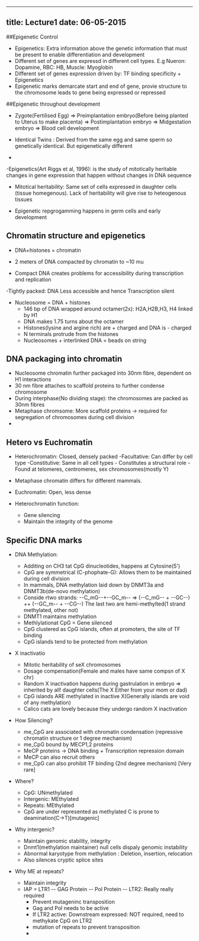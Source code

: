 -------------------------------
title: Lecture1
date: 06-05-2015
-------------------------------

##Epigenetic Control
- Epigenetics: Extra information above the genetic information
that must be present to enable differentiation and development
- Different set of genes are expressd in different cell types.
E.g Nueron: Dopamine, RBC: HB, Muscle: Myoglobin
- Different set of genes expression driven by: TF binding specificity + Epigenetics
- Epigenetic marks demarcate start and end of gene, provie structure to the chromosome
leads to gene being expressed or repressed


##Epigenetic throughout development 
- Zygote(Fertilised Egg) => Preimplantation embryo(Before being planted to
Uterus to make placenta) => Postimplantation embryo => Midgestation embryo
=> Blood cell development

- Identical Twins : Derived from the same egg and same sperm 
so genetically identical. But epigenetically different
- 

-Epigenetics(Art Riggs et al, 1996): is the study of mitotically
heritable changes in gene expression that happen without changes in
DNA sequence

- Mitotical heritability: Same set of cells expressed in daughter cells
(tissue homegenous). Lack of heritability will give rise
to heteogenous tissues


- Epigenetic repgrogamming happens in germ cells and early development

## Chromatin structure and epigenetics

- DNA+histones = chromatin
- 2 meters of DNA compacted by chromatin to ~10 mu

- Compact DNA creates problems for accessibility during transcription
and replication

-Tightly packed: DNA Less accessible and hence Transcription silent

- Nucleosome = DNA + histones
	- 146 bp of DNA wrapped around octamer(2x): H2A,H2B,H3, H4 linked by H1
	- DNA makes 1.75 turns about the octamer
	- Histones(lysine and argine rich) are + charged and DNA is - charged
	- N terminals protrude from the histones
	- Nucleosomes + interlinked DNA = beads on string


## DNA packaging into chromatin

- Nucleosome chromatin further packaged into 30nm fibre, dependent on H1 interactions
- 30 nm fibre attaches to scaffold proteins to further condense chromosome
- During interphase(No dividing stage): the chromosomes are packed as 30nm fibres
- Metaphase chromsome: More scaffold proteins -> required for segregation of chromosomes
during cell division
-  

## Hetero vs Euchromatin
- Heterochromatin: Closed, densely packed
	-Facultative: Can differ by cell type
	-Constitutive: Same in all cell types
		- Constitutes a structural role
		- Found at telomeres, centromeres, sex chromosomes(mostly Y)
- Metaphase chromatin differs for different mammals.

- Euchromatin: Open, less dense


- Heterochromatin function:
	- Gene silencing
	- Maintain the integrity of the genome


## Specific DNA marks

- DNA Methylation:
	- Additing on CH3 tat CpG dinucleotides, happens at Cytosine(5')
	- CpG are symmetrical (C-phophate-G): Allows them to be maintained during cell division
	- In mammals, DNA methylation laid down by DNMT3a and DNMT3b(de-novo methylation)
	- Conside rtwo strands: --C_mG--+--GC_m-- => (--C_mG-- + --GC--) ++ (--GC_m-- + --CG--)
	The last two are hemi-methylted(1 strand methylated, other not)
	- DNMT1 maintains methylation
	- Methlylationat CpG = Gene silenced
	- CpG clustered as CpG islands, often at promoters, the site of TF binding
	- CpG islands tend to be protected from methylation

- X inactivatio
	- Mitotic heritability of seX chromosomes
	- Dosage compensation(Female and males have same compsn of X chr)
	- Random X inactivation happens during gastrulation in embryo => inherited by all! daughter cells(The X Either from your mom or dad)
	- CpG islands ARE methylated in inactive X(Generally islands are void of any methylation)
	- Calico cats are lovely because they undergo random X inactivation
	
- How Silencing?
	- me_CpG are associated with chromatin condensation (repressive chromatin structure or 1 degree mechanism)
	- me_CpG bound by MECP1,2 proteins
	- MeCP proteins -> DNA binding + Transcription repression domain
	- MeCP can also recruit others 
	- me_CpG can also prohibit TF binding (2nd degree mechanism) [Very rare]

- Where?
	- CpG:  UNmethylated
	- Intergenic: MEthylated
	- Repeats: MEthylated
	- CpG are under represented as methylated C is prone to deamination(C->T)[mutagenic]

- Why intergenic?
	- Maintain genomic stability, integrity
	- Dnmt1(methylation maintainer) null cells dispaly genomic instability
	- Abnormal karyotype from methylation : Deletion, insertion, relocation
	- Also silences cryptic splice sites
- Why ME at repeats?
	- Maintain integrity
	- IAP = LTR1 -- GAG Protein -- Pol Protein -- LTR2: Really really required
		- Prevent mutageninc transposition
		- Gag and Pol needs to be active
		- If LTR2 active: Downstream expressed: NOT required, need to methykate CpG on LTR2
		- mutation of repeats to prevent transposition
		- 
